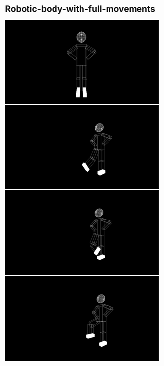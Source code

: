 # Robotic-body-with-full-movements
                        
<p float="left">
  <img src="https://github.com/mennatallah-nawar/Robotic-body-with-full-movements/blob/master/1%20(1).png" width="500" />
  <img src="https://github.com/mennatallah-nawar/Robotic-body-with-full-movements/blob/master/1%20(2).png" width="500" /> 
  <img src="https://github.com/mennatallah-nawar/Robotic-body-with-full-movements/blob/master/1%20(3).png" width="500" /> 
  <img src="https://github.com/mennatallah-nawar/Robotic-body-with-full-movements/blob/master/1%20(4).png" width="500" height="275" />
</p>
